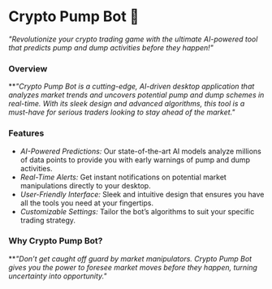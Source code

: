 # Crypto Pump Bot 🚀
_"Revolutionize your crypto trading game with the ultimate AI-powered tool that predicts pump and dump activities before they happen!"_

### Overview
**_"Crypto Pump Bot is a cutting-edge, AI-driven desktop application that analyzes market trends and uncovers potential pump and dump schemes in real-time. With its sleek design and advanced algorithms, this tool is a must-have for serious traders looking to stay ahead of the market."_

### Features
- _AI-Powered Predictions:_ Our state-of-the-art AI models analyze millions of data points to provide you with early warnings of pump and dump activities.
- _Real-Time Alerts:_ Get instant notifications on potential market manipulations directly to your desktop.
- _User-Friendly Interface:_ Sleek and intuitive design that ensures you have all the tools you need at your fingertips.
- _Customizable Settings:_ Tailor the bot’s algorithms to suit your specific trading strategy.

### Why Crypto Pump Bot?
**_"Don’t get caught off guard by market manipulators. Crypto Pump Bot gives you the power to foresee market moves before they happen, turning uncertainty into opportunity."_

